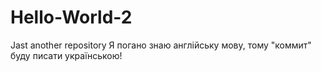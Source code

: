 # Hello-World-2
Jast another repository
Я погано знаю англійську мову, тому "коммит" буду писати українською! 
